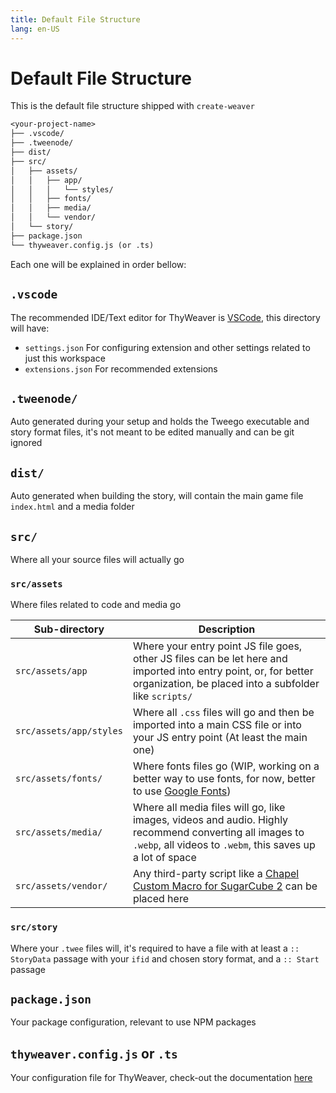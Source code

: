 ```yaml
---
title: Default File Structure
lang: en-US
---
```


# Default File Structure

This is the default file structure shipped with `create-weaver`

```txt
<your-project-name>
├── .vscode/ 
├── .tweenode/ 
├── dist/ 
├── src/ 
│   ├── assets/ 
│   │   ├── app/ 
│   │   │   └── styles/ 
│   │   ├── fonts/ 
│   │   ├── media/ 
│   │   └── vendor/ 
│   └── story/ 
├── package.json 
└── thyweaver.config.js (or .ts)
```

Each one will be explained in order bellow:

## `.vscode`

The recommended IDE/Text editor for ThyWeaver is [VSCode](https://code.visualstudio.com/), this directory will have:

- `settings.json` For configuring extension and other settings related to just this workspace
- `extensions.json` For recommended extensions

## `.tweenode/`

Auto generated during your setup and holds the Tweego executable and story format files, it's not meant to be edited manually and can be git ignored

## `dist/`

Auto generated when building the story, will contain the main game file `index.html` and a media folder 

## `src/`

Where all your source files will actually go

### `src/assets`

Where files related to code and media go

| Sub-directory | Description |
| ------------- | ----------- |
| `src/assets/app` | Where your entry point JS file goes, other JS files can be let here and imported into entry point, or, for better organization, be placed into a subfolder like `scripts/` |
| `src/assets/app/styles` | Where all `.css` files will go and then be imported into a main CSS file or into your JS entry point (At least the main one) |
| `src/assets/fonts/` | Where fonts files go (WIP, working on a better way to use fonts, for now, better to use [Google Fonts](https://fonts.google.com)) | 
| `src/assets/media/` | Where all media files will go, like images, videos and audio. Highly recommend converting all images to `.webp`, all videos to `.webm`, this saves up a lot of space |
| `src/assets/vendor/` | Any third-party script like a [Chapel Custom Macro for SugarCube 2](https://github.com/ChapelR/custom-macros-for-sugarcube-2) can be placed here |


### `src/story`

Where your `.twee` files will, it's required to have a file with at least a `:: StoryData` passage with your `ifid` and chosen story format, and a `:: Start` passage

## `package.json`

Your package configuration, relevant to use NPM packages

## `thyweaver.config.js` or `.ts`

Your configuration file for ThyWeaver, check-out the documentation [here](/reference/config-file)
